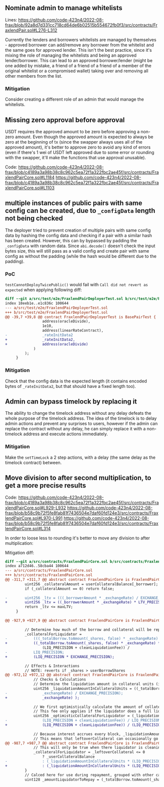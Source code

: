 ## Nominate admin to manage whitelists
Lines: https://github.com/code-423n4/2022-08-frax/blob/92a8d7d331cc718cd64de6b02515b554672fb0f3/src/contracts/FraxlendPair.sol#L276-L312


Currently the lenders and borrowers whitelists are managed by themselves - approved borrower can add/remove any borrower from the whitelist and the same goes for approved lender.
This isn't the best practice, since it's mixing the role of managing the whitelists and being an approved lender/borrower. 
This can lead to an approved borrower/lender (might be one added by mistake, a friend of a friend of a friend of a member of the original whitelist or a compromised wallet) taking over and removing all other members from the list.

### Mitigation
Consider creating a different role of an admin that would manage the whitelists.


## Missing zero approval before approval
USDT requires the approved amount to be zero before approving a non-zero amount.
Even though the approved amount is expected to always be zero at the beginning of tx (since the swapper always uses all of the approved amount), it's better to approve zero to avoid any kind of errors (even if there's 1 wei of USDT left approved due to some error or rounding with the swapper, it'll make the functions that use approval unusable).

Code:
https://github.com/code-423n4/2022-08-frax/blob/c4189a3a98b38c8c962c5ea72f1a322fbc2ae45f/src/contracts/FraxlendPairCore.sol#L1184
https://github.com/code-423n4/2022-08-frax/blob/c4189a3a98b38c8c962c5ea72f1a322fbc2ae45f/src/contracts/FraxlendPairCore.sol#L1103

## multiple instances of public pairs with same config can be created, due to `_configData` length not being checked
The deployer tried to prevent creation of multiple pairs with same config data by hashing the config data and checking if a pair with a similar hash has been created.
However, this can by bypassed by padding the `_configData` with random data. Since `abi.decode()` doesn't check the input bytes size, this will still pass as a valid config and create pair with same config as without the padding (while the hash would be different due to the padding).


### PoC
`testCannotDeployTwicePublic()` would fail with `Call did not revert as expected` when applying following diff:

```diff
diff --git a/src/test/e2e/FraxlendPairDeployerTest.sol b/src/test/e2e/FraxlendPairDeployerTest.sol
index 18eeb1e..e1c836c 100644
--- a/src/test/e2e/FraxlendPairDeployerTest.sol
+++ b/src/test/e2e/FraxlendPairDeployerTest.sol
@@ -39,7 +39,8 @@ contract FraxlendPairDeployerTest is BasePairTest {
                 address(oracleDivide),
                 1e10,
                 address(linearRateContract),
-                _rateInitData2
+                _rateInitData2,
+                address(oracleDivide)
             )
         );
     }
```

### Mitigation
Check that the config data is the expected length (it contains encoded bytes of `_rateInitData2`, but that should have a fixed length too).


## Admin can bypass timelock by replacing it
The ability to change the timelock address without any delay defeats the whole purpose of the timelock address.
The idea of the timelock is to delay admin actions and prevent any surprises to users, however if the admin can replace the contract without any delay, he can simply replace it with a non-timelock address and execute actions immediately.


### Mitigation
Make the `setTimeLock` a 2 step actions, with a delay (the same delay as the timelock contract) between.

## Move division to after second multiplication, to get a more precise results
Code:
https://github.com/code-423n4/2022-08-frax/blob/c4189a3a98b38c8c962c5ea72f1a322fbc2ae45f/src/contracts/FraxlendPairCore.sol#L929-L932
https://github.com/code-423n4/2022-08-frax/blob/b58c9b72f5fe8fab81f7436504e7daf60fd124e3/src/contracts/FraxlendPairCore.sol#L970-L991
https://github.com/code-423n4/2022-08-frax/blob/b58c9b72f5fe8fab81f7436504e7daf60fd124e3/src/contracts/FraxlendPairCore.sol#L314

In order to loose less to rounding it's better to move any division to after multiplication:

Mitigation diff:
```diff
diff --git a/src/contracts/FraxlendPairCore.sol b/src/contracts/FraxlendPairCore.sol
index a712d46..58cba44 100644
--- a/src/contracts/FraxlendPairCore.sol
+++ b/src/contracts/FraxlendPairCore.sol
@@ -311,7 +311,7 @@ abstract contract FraxlendPairCore is FraxlendPairConstants, IERC4626, ERC20, Ow
         uint256 _collateralAmount = userCollateralBalance[_borrower];
         if (_collateralAmount == 0) return false;
 
-        uint256 _ltv = (((_borrowerAmount * _exchangeRate) / EXCHANGE_PRECISION) * LTV_PRECISION) / _collateralAmount;
+        uint256 _ltv = ((_borrowerAmount * _exchangeRate) * LTV_PRECISION) / (_collateralAmount * EXCHANGE_PRECISION);
         return _ltv <= maxLTV;
     }
 
@@ -927,9 +927,9 @@ abstract contract FraxlendPairCore is FraxlendPairConstants, IERC4626, ERC20, Ow
 
         // Determine how much of the borrow and collateral will be repaid
         _collateralForLiquidator =
-            (((_totalBorrow.toAmount(_shares, false) * _exchangeRate) / EXCHANGE_PRECISION) *
+            ((_totalBorrow.toAmount(_shares, false) * _exchangeRate) *
                 (LIQ_PRECISION + cleanLiquidationFee)) /
-            LIQ_PRECISION;
+            (LIQ_PRECISION * EXCHANGE_PRECISION);
 
         // Effects & Interactions
         // NOTE: reverts if _shares > userBorrowShares
@@ -972,12 +972,12 @@ abstract contract FraxlendPairCore is FraxlendPairConstants, IERC4626, ERC20, Ow
             // Checks & Calculations
             // Determine the liquidation amount in collateral units (i.e. how much debt is liquidator going to repay)
             uint256 _liquidationAmountInCollateralUnits = ((_totalBorrow.toAmount(_sharesToLiquidate, false) *
-                _exchangeRate) / EXCHANGE_PRECISION);
+                _exchangeRate) );
 
             // We first optimistically calculate the amount of collateral to give the liquidator based on the higher clean liquidation fee
             // This fee only applies if the liquidator does a full liquidation
             uint256 _optimisticCollateralForLiquidator = (_liquidationAmountInCollateralUnits *
-                (LIQ_PRECISION + cleanLiquidationFee)) / LIQ_PRECISION;
+                (LIQ_PRECISION + cleanLiquidationFee)) / (LIQ_PRECISION * EXCHANGE_PRECISION);
 
             // Because interest accrues every block, _liquidationAmountInCollateralUnits from a few lines up is an ever increasing value
             // This means that leftoverCollateral can occasionally go negative by a few hundred wei (cleanLiqFee premium covers this for liquidator)
@@ -987,7 +987,7 @@ abstract contract FraxlendPairCore is FraxlendPairConstants, IERC4626, ERC20, Ow
             // This will only be true when there liquidator is cleaning out the position
             _collateralForLiquidator = _leftoverCollateral <= 0
                 ? _userCollateralBalance
-                : (_liquidationAmountInCollateralUnits * (LIQ_PRECISION + dirtyLiquidationFee)) / LIQ_PRECISION;
+                : (_liquidationAmountInCollateralUnits * (LIQ_PRECISION + dirtyLiquidationFee)) / (LIQ_PRECISION * EXCHANGE_PRECISION);
         }
         // Calced here for use during repayment, grouped with other calcs before effects start
         uint128 _amountLiquidatorToRepay = (_totalBorrow.toAmount(_sharesToLiquidate, true)).toUint128();

```


